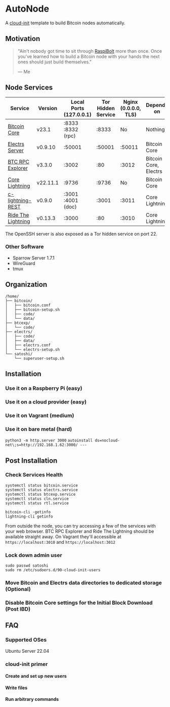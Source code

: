 # AutoNode

A [cloud-init](https://cloud-init.io) template to build Bitcoin nodes automatically.

## Motivation

> "Ain't nobody got time to sit through [RaspiBolt](https://raspibolt.org/) more than once. Once you've learned how to build a Bitcoin node with your hands the next ones should just build themselves."
>
> — Me

## Node Services

| Service              | Version  | Local Ports (127.0.0.1) | Tor Hidden Service | Nginx (0.0.0.0, TLS) | Depends on            |
|----------------------|----------|-------------------------|--------------------|----------------------|-----------------------|
| [Bitcoin Core]       | v23.1    | :8333 :8332 (rpc)       | :8333              | No                   | Nothing               |
| [Electrs Server]     | v0.9.10  | :50001                  | :50001             | :50011               | Bitcoin Core          |
| [BTC RPC Explorer]   | v3.3.0   | :3002                   | :80                | :3012                | Bitcoin Core, Electrs |
| [Core Lightning]     | v22.11.1 | :9736                   | :9736              | No                   | Bitcoin Core          |
| [c-lightning-REST]   | v0.9.0   | :3001 :4001 (doc)       | :3001              | :3011                | Core Lightning        |
| [Ride The Lightning] | v0.13.3  | :3000                   | :80                | :3010                | Core Lightning        |

The OpenSSH server is also exposed as a Tor hidden service on port 22.

### Other Software

* Sparrow Server 1.7.1
* WireGuard
* tmux

## Organization

```
/home/
├── bitcoin/
│   ├── bitcoin.conf
│   ├── bitcoin-setup.sh
│   ├── code/
│   └── data/
├── btcexp/
│   └── code/
├── electrs/
│   ├── code/
│   ├── data/
│   ├── electrs.conf
│   └── electrs-setup.sh
└── satoshi/
    └── superuser-setup.sh
```

## Installation

### Use it on a Raspberry Pi (easy)

### Use it on a cloud provider (easy)

### Use it on Vagrant (medium)

### Use it on bare metal (hard)

`python3 -m http.server 3000`
`autoinstall ds=nocloud-net\;s=http://192.168.1.62:3000/ ---`

## Post Installation

### Check Services Health

```shell
systemctl status bitcoin.service
systemctl status electrs.service
systemctl status btcexp.service
systemctl status cln.service
systemctl status rtl.service

bitcoin-cli -getinfo
lightning-cli getinfo
```

From outside the node, you can try accessing a few of the services with your web browser.
BTC RPC Explorer and Ride The Lightning should be available straight away. On Vagrant they'll accessible
at `https://localhost:3010` and `https://localhost:3012`

### Lock down admin user

```shell
sudo passwd satoshi
sudo rm /etc/sudoers.d/90-cloud-init-users
```

### Move Bitcoin and Electrs data directories to dedicated storage (Optional)

### Disable Bitcoin Core settings for the Initial Block Download (Post IBD)

## FAQ

### Supported OSes

Ubuntu Server 22.04

### cloud-init primer

#### Create and set up new users

#### Write files

#### Run arbitrary commands

[Bitcoin Core]: https://github.com/bitcoin/bitcoin
[Electrs Server]: https://github.com/romanz/electrs
[BTC RPC Explorer]: https://github.com/janoside/btc-rpc-explorer
[Core Lightning]: https://github.com/ElementsProject/lightning
[c-lightning-REST]: https://github.com/Ride-The-Lightning/c-lightning-REST
[Ride The Lightning]: https://github.com/Ride-The-Lightning/RTL
